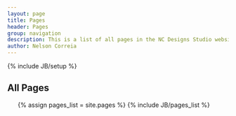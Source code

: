 ```yaml
---
layout: page
title: Pages 
header: Pages
group: navigation
description: This is a list of all pages in the NC Designs Studio website.
author: Nelson Correia
---
```

{% include JB/setup %}

<h2>All Pages</h2>
<ul>
{% assign pages_list = site.pages %}
{% include JB/pages_list %}
</ul>
